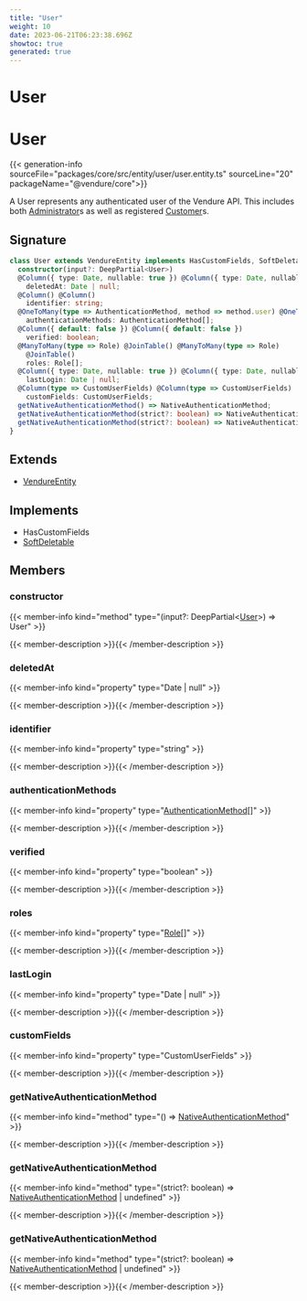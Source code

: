 ```yaml
---
title: "User"
weight: 10
date: 2023-06-21T06:23:38.696Z
showtoc: true
generated: true
---
```

<!-- This file was generated from the Vendure source. Do not modify. Instead, re-run the "docs:build" script -->

# User
<div class="symbol">


# User

{{< generation-info sourceFile="packages/core/src/entity/user/user.entity.ts" sourceLine="20" packageName="@vendure/core">}}

A User represents any authenticated user of the Vendure API. This includes both
<a href='/typescript-api/entities/administrator#administrator'>Administrator</a>s as well as registered <a href='/typescript-api/entities/customer#customer'>Customer</a>s.

## Signature

```TypeScript
class User extends VendureEntity implements HasCustomFields, SoftDeletable {
  constructor(input?: DeepPartial<User>)
  @Column({ type: Date, nullable: true }) @Column({ type: Date, nullable: true })
    deletedAt: Date | null;
  @Column() @Column()
    identifier: string;
  @OneToMany(type => AuthenticationMethod, method => method.user) @OneToMany(type => AuthenticationMethod, method => method.user)
    authenticationMethods: AuthenticationMethod[];
  @Column({ default: false }) @Column({ default: false })
    verified: boolean;
  @ManyToMany(type => Role) @JoinTable() @ManyToMany(type => Role)
    @JoinTable()
    roles: Role[];
  @Column({ type: Date, nullable: true }) @Column({ type: Date, nullable: true })
    lastLogin: Date | null;
  @Column(type => CustomUserFields) @Column(type => CustomUserFields)
    customFields: CustomUserFields;
  getNativeAuthenticationMethod() => NativeAuthenticationMethod;
  getNativeAuthenticationMethod(strict?: boolean) => NativeAuthenticationMethod | undefined;
  getNativeAuthenticationMethod(strict?: boolean) => NativeAuthenticationMethod | undefined;
}
```
## Extends

 * <a href='/typescript-api/entities/vendure-entity#vendureentity'>VendureEntity</a>


## Implements

 * HasCustomFields
 * <a href='/typescript-api/entities/interfaces#softdeletable'>SoftDeletable</a>


## Members

### constructor

{{< member-info kind="method" type="(input?: DeepPartial&#60;<a href='/typescript-api/entities/user#user'>User</a>&#62;) => User"  >}}

{{< member-description >}}{{< /member-description >}}

### deletedAt

{{< member-info kind="property" type="Date | null"  >}}

{{< member-description >}}{{< /member-description >}}

### identifier

{{< member-info kind="property" type="string"  >}}

{{< member-description >}}{{< /member-description >}}

### authenticationMethods

{{< member-info kind="property" type="<a href='/typescript-api/entities/authentication-method#authenticationmethod'>AuthenticationMethod</a>[]"  >}}

{{< member-description >}}{{< /member-description >}}

### verified

{{< member-info kind="property" type="boolean"  >}}

{{< member-description >}}{{< /member-description >}}

### roles

{{< member-info kind="property" type="<a href='/typescript-api/entities/role#role'>Role</a>[]"  >}}

{{< member-description >}}{{< /member-description >}}

### lastLogin

{{< member-info kind="property" type="Date | null"  >}}

{{< member-description >}}{{< /member-description >}}

### customFields

{{< member-info kind="property" type="CustomUserFields"  >}}

{{< member-description >}}{{< /member-description >}}

### getNativeAuthenticationMethod

{{< member-info kind="method" type="() => <a href='/typescript-api/entities/authentication-method#nativeauthenticationmethod'>NativeAuthenticationMethod</a>"  >}}

{{< member-description >}}{{< /member-description >}}

### getNativeAuthenticationMethod

{{< member-info kind="method" type="(strict?: boolean) => <a href='/typescript-api/entities/authentication-method#nativeauthenticationmethod'>NativeAuthenticationMethod</a> | undefined"  >}}

{{< member-description >}}{{< /member-description >}}

### getNativeAuthenticationMethod

{{< member-info kind="method" type="(strict?: boolean) => <a href='/typescript-api/entities/authentication-method#nativeauthenticationmethod'>NativeAuthenticationMethod</a> | undefined"  >}}

{{< member-description >}}{{< /member-description >}}


</div>
